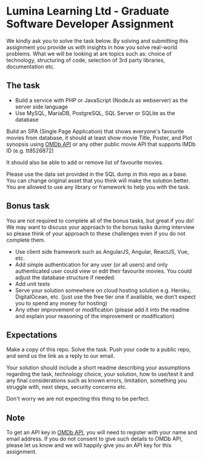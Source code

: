 # Lumina Learning Ltd - Graduate Software Developer Assignment
We kindly ask you to solve the task below. By solving and submitting this assignment you provide us with insights in how you solve real-world problems. What we will be looking at are topics such as: choice of technology, structuring of code, selection of 3rd party libraries, documentation etc.


## The task
- Build a service with PHP or JavaScript (NodeJs as webserver) as the server side language
- Use MySQL, MariaDB, PostgreSQL, SQL Server or SQLite as the database

Build an SPA (Single Page Application) that shows everyone's favourite movies from database, it should at least show movie Title, Poster, and Plot synopsis using [OMDb API](https://www.omdbapi.com) or any other public movie API that supports IMDb ID (e.g. tt8526872)

It should also be able to add or remove list of favourite movies.

Please use the data set provided in the SQL dump in this repo as a base.
You can change original asset that you think will make the solution better.
You are allowed to use any library or framework to help you with the task.

## Bonus task
You are not required to complete all of the bonus tasks, but great if you do! We may want to discuss your approach to the bonus tasks during interview so please think of your approach to these challenges even if you do not complete them.

- Use client side framework such as AngularJS, Angular, ReactJS, Vue, etc.
- Add simple authentication for any user (or all users) and only authenticated user could view or edit their favourite movies. You could adjust the database structure if needed.
- Add unit tests
- Serve your solution somewhere on cloud hosting solution e.g. Heroku, DigitalOcean, etc. (just use the free tier one if available, we don't expect you to spend any money for hosting)
- Any other improvement or modification (please add it into the readme and explain your reasoning of the improvement or modification)

## Expectations
Make a copy of this repo. Solve the task. Push your code to a public repo, and send us the link as a reply to our email.

Your solution should include a short readme describing your assumptions regarding the task, technology choice, your solution, how to use/test it and any final considerations such as known errors, limitation, something you struggle with, next steps, security concerns etc. 

Don't worry we are not expecting this thing to be perfect.

## Note
To get an API key in [OMDb API](https://www.omdbapi.com), you will need to register with your name and email address. If you do not consent to give such details to OMDb API, please let us know and we will happily give you an API key for this assignment.
